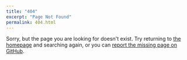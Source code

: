 ```yaml
---
title: "404"
excerpt: "Page Not Found"
permalink: 404.html
---
```


Sorry, but the page you are looking for doesn't exist. Try returning to [the homepage][1] and searching again, or you can [report the missing page on GitHub][2].

[1]: / "front page"
[2]: https://github.com/anchorcms/anchor-docs/issues/new?title=Missing%20Page&body=The%20page%20(insert%20page%20name)%20is%20missing.&labels[]=content&labels[]=bug&assignee=daviddarnes "Sounds pretty heavy."
